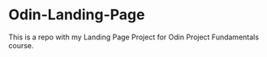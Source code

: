 # Odin-Landing-Page
This is a repo with my Landing Page Project for Odin Project Fundamentals course. 
